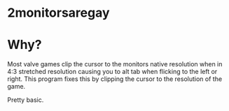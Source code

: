 # 2monitorsaregay

# Why?

Most valve games clip the cursor to the monitors native resolution when in 4:3 stretched resolution causing you to alt tab when flicking to the left or right. 
This program fixes this by clipping the cursor to the resolution of the game.

Pretty basic.
